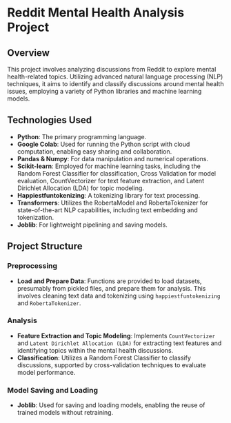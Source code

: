 # Reddit Mental Health Analysis Project

## Overview
This project involves analyzing discussions from Reddit to explore mental health-related topics. Utilizing advanced natural language processing (NLP) techniques, it aims to identify and classify discussions around mental health issues, employing a variety of Python libraries and machine learning models.

## Technologies Used
- **Python**: The primary programming language.
- **Google Colab**: Used for running the Python script with cloud computation, enabling easy sharing and collaboration.
- **Pandas & Numpy**: For data manipulation and numerical operations.
- **Scikit-learn**: Employed for machine learning tasks, including the Random Forest Classifier for classification, Cross Validation for model evaluation, CountVectorizer for text feature extraction, and Latent Dirichlet Allocation (LDA) for topic modeling.
- **Happiestfuntokenizing**: A tokenizing library for text processing.
- **Transformers**: Utilizes the RobertaModel and RobertaTokenizer for state-of-the-art NLP capabilities, including text embedding and tokenization.
- **Joblib**: For lightweight pipelining and saving models.

## Project Structure

### Preprocessing
- **Load and Prepare Data**: Functions are provided to load datasets, presumably from pickled files, and prepare them for analysis. This involves cleaning text data and tokenizing using `happiestfuntokenizing` and `RobertaTokenizer`.

### Analysis
- **Feature Extraction and Topic Modeling**: Implements `CountVectorizer` and `Latent Dirichlet Allocation (LDA)` for extracting text features and identifying topics within the mental health discussions.
- **Classification**: Utilizes a Random Forest Classifier to classify discussions, supported by cross-validation techniques to evaluate model performance.

### Model Saving and Loading
- **Joblib**: Used for saving and loading models, enabling the reuse of trained models without retraining.

